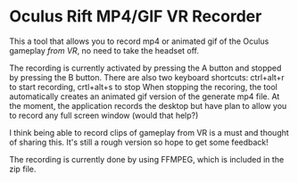 # Oculus Rift MP4/GIF VR Recorder
This a tool that allows you to record mp4 or animated gif of the Oculus gameplay *from VR*, no need to take the headset off.

The recording is currently activated by pressing the A button and stopped by pressing the B button.
There are also two keyboard shortcuts: ctrl+alt+r to start recording, crtl+alt+s to stop
When stopping the recoring, the tool automatically creates an animated gif version of the generate mp4 file.
At the moment, the application records the desktop but have plan to allow you to record any full screen window (would that help?)

I think being able to record clips of gameplay from VR is a must and thought of sharing this.
It's still a rough version so hope to get some feedback!

The recording is currently done by using FFMPEG, which is included in the zip file.
